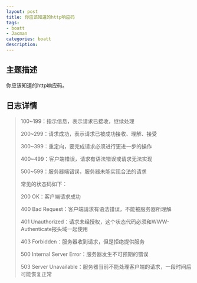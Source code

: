 ```yaml
---
layout: post
title: 你应该知道的http响应码
tags:
- boatt
- Jacman
categories: boatt
description: 
---
```

## 主题描述
你应该知道的http响应码。

<!-- more -->
## 日志详情

> 100~199：指示信息，表示请求已接收，继续处理
>
> 200~299：请求成功，表示请求已被成功接收、理解、接受
>
> 300~399：重定向，要完成请求必须进行更进一步的操作
>
> 400~499：客户端错误，请求有语法错误或请求无法实现
>
> 500~599：服务器端错误，服务器未能实现合法的请求
>
> 常见的状态码如下：
>
> 200 OK：客户端请求成功
>
> 400 Bad Request：客户端请求有语法错误，不能被服务器所理解
>
> 401 Unauthorized：请求未经授权，这个状态代码必须和WWW-Authenticate报头域一起使用
>
> 403 Forbidden：服务器收到请求，但是拒绝提供服务
>
> 500 Internal Server Error：服务器发生不可预期的错误
>
> 503 Server Unavailable：服务器当前不能处理客户端的请求，一段时间后可能恢复正常